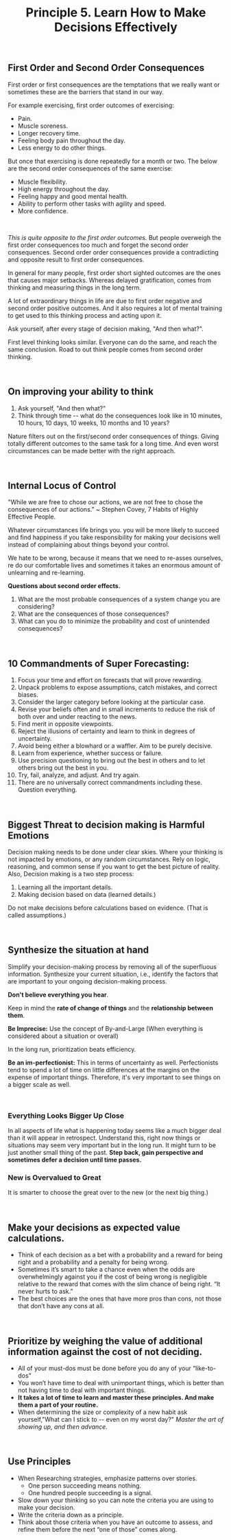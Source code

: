 <h1 align="center"> Principle 5. Learn How to Make Decisions Effectively </h1>

</br>

## First Order and Second Order Consequences
First order or first consequences are the temptations that we really want or sometimes these are the barriers that stand in our way.

For example exercising, first order outcomes of exercising:
- Pain.
- Muscle soreness.
- Longer recovery time.
- Feeling body pain throughout the day.
- Less energy to do other things.
  
But once that exercising is done repeatedly for a month or two. The below are the second order consequences of the same exercise:
- Muscle flexibility.
- High energy throughout the day.
- Feeling happy and good mental health.
- Ability to perform other tasks with agility and speed.
- More confidence.

</br>

_This is quite opposite to the first order outcomes._
But people overweigh the first order consequences too much and forget the second order consequences. 
Second order order consequences provide a contradicting and opposite result to first order consequences.

In general for many people, first order short sighted outcomes are the ones that causes major setbacks. Whereas delayed gratification, comes from thinking and measuring things in the long term.

A lot of extraordinary things in life are due to first order negative and second order positive outcomes. And it also requires a lot of mental training to get used to this thinking process and acting upon it. 

Ask yourself, after every stage of decision making, "And then what?".

First level thinking looks similar. Everyone can do the same, and reach the same conclusion. Road to out think people comes from second order thinking. 

</br>


## On improving your ability to think
1. Ask yourself, "And then what?"
2. Think through time -- what do the consequences look like in 10 minutes, 10 hours, 10 days, 10 weeks, 10 months and 10 years?

Nature filters out on the first/second order consequences of things. Giving totally different outcomes to the same task for a long time. And even worst circumstances can be made better with the right approach. 

</br>


## Internal Locus of Control
"While we are free to chose our actions, we are not free to chose the consequences of our actions."
~ Stephen Covey, 7 Habits of Highly Effective People. 

Whatever circumstances life brings you. you will be more likely to succeed and find happiness if you take responsibility for making your decisions well instead of complaining about things beyond your control. 

We hate to be wrong, because it means that we need to re-asses ourselves, re do our comfortable lives and sometimes it takes an enormous amount of unlearning and re-learning. 

**Questions about second order effects.**
1. What are the most probable consequences of a system change you are considering?
2. What are the consequences of those consequences?
3. What can you do to minimize the probability and cost of unintended consequences?

</br>


## 10 Commandments of Super Forecasting:
1. Focus your time and effort on forecasts that will prove rewarding. 
2. Unpack problems to expose assumptions, catch mistakes, and correct biases.
3. Consider the larger category before looking at the particular case.
4. Revise your beliefs often and in small increments to reduce the risk of both over and under reacting to the news. 
5. Find merit in opposite viewpoints. 
6. Reject the illusions of certainty and learn to think in degrees of uncertainty. 
7. Avoid being either a blowhard or a waffler. Aim to be purely decisive. 
8. Learn from experience, whether success or failure. 
9. Use precision questioning to bring out the best in others and to let others bring out the best in you. 
10. Try, fail, analyze, and adjust. And try again. 
11. There are no universally correct commandments including these. Question everything.

</br>


## Biggest Threat to decision making is Harmful Emotions
Decision making needs to be done under clear skies. Where your thinking is not impacted by emotions, or any random circumstances. Rely on logic, reasoning, and common sense if you want to get the best picture of reality.
 Also, Decision making is a two step process:
 1. Learning all the important details. 
 2. Making decision based on data (learned details.)

Do not make decisions before calculations based on evidence. (That is called assumptions.)

</br>

## Synthesize the situation at hand
Simplify your decision-making process by removing all of the superfluous information. Synthesize your current situation, i.e., identify the factors that are important to your ongoing decision-making process.

**Don't believe everything you hear**. 

Keep in mind the **rate of change of things** and the **relationship between them**.

**Be Imprecise:** Use the concept of By-and-Large (When everything is considered about a situation or overall)

In the long run, prioritization beats efficiency.

**Be an im-perfectionist:** This in terms of uncertainty as well. Perfectionists tend to spend a lot of time on little differences at the margins on the expense of important things. Therefore, it's very important to see things on a bigger scale as well. 

</br>

### Everything Looks Bigger Up Close
In all aspects of life what is happening today seems like a much bigger deal than it will appear in retrospect. Understand this, right now things or situations may seem very important but in the long run. It might turn to be just another small thing of the past. 
**Step back, gain perspective and sometimes defer a decision until time passes.**

### New is Overvalued to Great
It is smarter to choose the great over to the new (or the next big thing.)




</br>

## Make your decisions as expected value calculations.
-   Think of each decision as a bet with a probability and a reward for being right and a probability and a penalty for being wrong.
-   Sometimes it’s smart to take a chance even when the odds are overwhelmingly against you if the cost of being wrong is negligible relative to the reward that comes with the slim chance of being right. “It never hurts to ask.”
-   The best choices are the ones that have more pros than cons, not those that don’t have any cons at all.

</br>


## Prioritize by weighing the value of additional information against the cost of not deciding. 
-   All of your must-dos must be done before you do any of your “like-to-dos”
-   You won’t have time to deal with unimportant things, which is better than not having time to deal with important things.
- **It takes a lot of time to learn and master these principles. And make them a part of your routine.**
- When determining the size or complexity of a new habit ask yourself,"What can I stick to -- even on my worst day?" _Master the art of showing up, and then advance._
</br>

## Use Principles 
-   When Researching strategies, emphasize patterns over stories.
    -   One person succeeding means nothing.  
    -   One hundred people succeeding is a signal.
-   Slow down your thinking so you can note the criteria you are using to make your decision.
-   Write the criteria down as a principle.
-   Think about those criteria when you have an outcome to assess, and refine them before the next “one of those” comes along.



